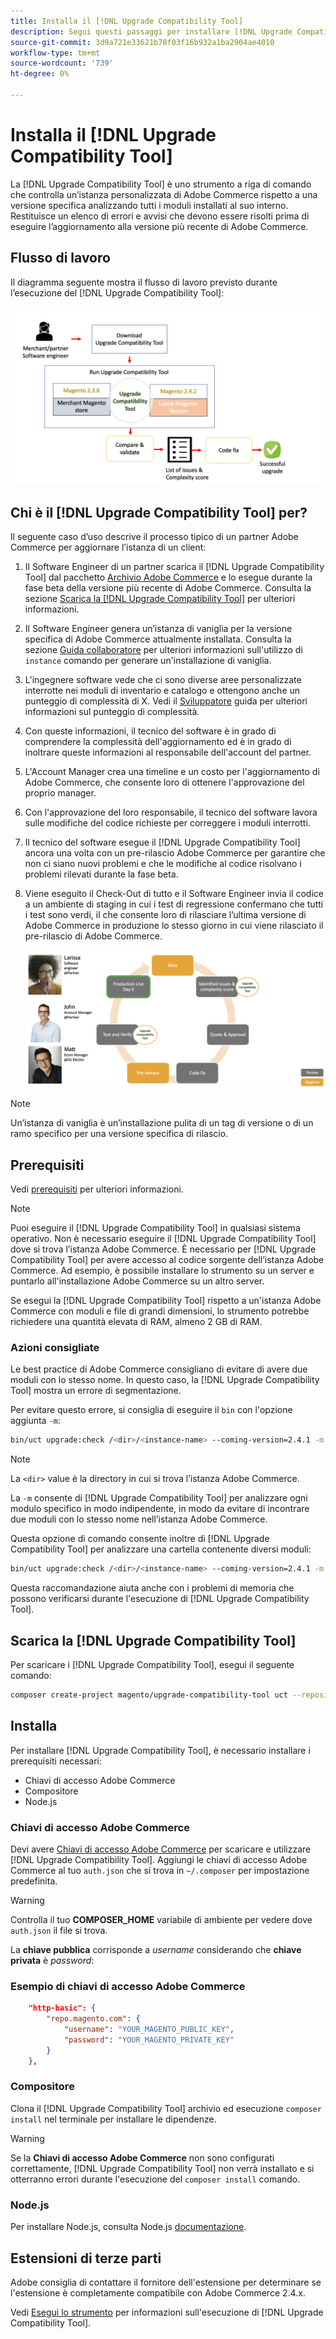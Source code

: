 ```yaml
---
title: Installa il [!DNL Upgrade Compatibility Tool]
description: Segui questi passaggi per installare [!DNL Upgrade Compatibility Tool] per il progetto Adobe Commerce.
source-git-commit: 3d9a721e33621b78f03f16b932a1ba2904ae4010
workflow-type: tm+mt
source-wordcount: '739'
ht-degree: 0%

---
```



# Installa il [!DNL Upgrade Compatibility Tool]

La [!DNL Upgrade Compatibility Tool] è uno strumento a riga di comando che controlla un’istanza personalizzata di Adobe Commerce rispetto a una versione specifica analizzando tutti i moduli installati al suo interno. Restituisce un elenco di errori e avvisi che devono essere risolti prima di eseguire l’aggiornamento alla versione più recente di Adobe Commerce.

## Flusso di lavoro

Il diagramma seguente mostra il flusso di lavoro previsto durante l’esecuzione del [!DNL Upgrade Compatibility Tool]:

![[!DNL Upgrade Compatibility Tool] Diagramma](../../assets/upgrade-guide/mvp-diagram-v3.png)

## Chi è il [!DNL Upgrade Compatibility Tool] per?

Il seguente caso d’uso descrive il processo tipico di un partner Adobe Commerce per aggiornare l’istanza di un client:

1. Il Software Engineer di un partner scarica il [!DNL Upgrade Compatibility Tool] dal pacchetto [Archivio Adobe Commerce](https://repo.magento.com/) e lo esegue durante la fase beta della versione più recente di Adobe Commerce. Consulta la sezione [Scarica la [!DNL Upgrade Compatibility Tool]](../upgrade-compatibility-tool/install.md#download-the-upgrade-compatibility-tool) per ulteriori informazioni.
1. Il Software Engineer genera un’istanza di vaniglia per la versione specifica di Adobe Commerce attualmente installata. Consulta la sezione [Guida collaboratore](https://devdocs.magento.com/contributor-guide/contributing.html#vanilla-pr) per ulteriori informazioni sull&#39;utilizzo di `instance` comando per generare un&#39;installazione di vaniglia.
1. L&#39;ingegnere software vede che ci sono diverse aree personalizzate interrotte nei moduli di inventario e catalogo e ottengono anche un punteggio di complessità di X. Vedi il [Sviluppatore](../upgrade-compatibility-tool/developer.md) guida per ulteriori informazioni sul punteggio di complessità.
1. Con queste informazioni, il tecnico del software è in grado di comprendere la complessità dell&#39;aggiornamento ed è in grado di inoltrare queste informazioni al responsabile dell&#39;account del partner.
1. L&#39;Account Manager crea una timeline e un costo per l&#39;aggiornamento di Adobe Commerce, che consente loro di ottenere l&#39;approvazione del proprio manager.
1. Con l&#39;approvazione del loro responsabile, il tecnico del software lavora sulle modifiche del codice richieste per correggere i moduli interrotti.
1. Il tecnico del software esegue il [!DNL Upgrade Compatibility Tool] ancora una volta con un pre-rilascio Adobe Commerce per garantire che non ci siano nuovi problemi e che le modifiche al codice risolvano i problemi rilevati durante la fase beta.
1. Viene eseguito il Check-Out di tutto e il Software Engineer invia il codice a un ambiente di staging in cui i test di regressione confermano che tutti i test sono verdi, il che consente loro di rilasciare l’ultima versione di Adobe Commerce in produzione lo stesso giorno in cui viene rilasciato il pre-rilascio di Adobe Commerce.

   ![[!DNL Upgrade Compatibility Tool] pubblico](../../assets/upgrade-guide/audience-uct-v3.png)

>[!NOTE]
>
>Un’istanza di vaniglia è un’installazione pulita di un tag di versione o di un ramo specifico per una versione specifica di rilascio.

## Prerequisiti

Vedi [prerequisiti](../upgrade-compatibility-tool/prerequisites.md) per ulteriori informazioni.

>[!NOTE]
>
>Puoi eseguire il [!DNL Upgrade Compatibility Tool] in qualsiasi sistema operativo. Non è necessario eseguire il [!DNL Upgrade Compatibility Tool] dove si trova l’istanza Adobe Commerce. È necessario per [!DNL Upgrade Compatibility Tool] per avere accesso al codice sorgente dell’istanza Adobe Commerce. Ad esempio, è possibile installare lo strumento su un server e puntarlo all&#39;installazione Adobe Commerce su un altro server.

Se esegui la [!DNL Upgrade Compatibility Tool] rispetto a un&#39;istanza Adobe Commerce con moduli e file di grandi dimensioni, lo strumento potrebbe richiedere una quantità elevata di RAM, almeno 2 GB di RAM.

### Azioni consigliate

Le best practice di Adobe Commerce consigliano di evitare di avere due moduli con lo stesso nome. In questo caso, la [!DNL Upgrade Compatibility Tool] mostra un errore di segmentazione.

Per evitare questo errore, si consiglia di eseguire il `bin` con l&#39;opzione aggiunta `-m`:

```bash
bin/uct upgrade:check /<dir>/<instance-name> --coming-version=2.4.1 -m /vendor/<vendor-name>/<module-name>
```

>[!NOTE]
>
>La `<dir>` value è la directory in cui si trova l’istanza Adobe Commerce.

La `-m` consente di [!DNL Upgrade Compatibility Tool] per analizzare ogni modulo specifico in modo indipendente, in modo da evitare di incontrare due moduli con lo stesso nome nell’istanza Adobe Commerce.

Questa opzione di comando consente inoltre di [!DNL Upgrade Compatibility Tool] per analizzare una cartella contenente diversi moduli:

```bash
bin/uct upgrade:check /<dir>/<instance-name> --coming-version=2.4.1 -m /vendor/<vendor-name>/
```

Questa raccomandazione aiuta anche con i problemi di memoria che possono verificarsi durante l&#39;esecuzione di [!DNL Upgrade Compatibility Tool].

## Scarica la [!DNL Upgrade Compatibility Tool]

Per scaricare i [!DNL Upgrade Compatibility Tool], esegui il seguente comando:

```bash
composer create-project magento/upgrade-compatibility-tool uct --repository https://repo.magento.com
```

## Installa

Per installare [!DNL Upgrade Compatibility Tool], è necessario installare i prerequisiti necessari:

* Chiavi di accesso Adobe Commerce
* Compositore
* Node.js

### Chiavi di accesso Adobe Commerce

Devi avere [Chiavi di accesso Adobe Commerce](https://devdocs.magento.com/marketplace/sellers/profile-information.html#access-keys) per scaricare e utilizzare [!DNL Upgrade Compatibility Tool]. Aggiungi le chiavi di accesso Adobe Commerce al tuo `auth.json` che si trova in `~/.composer` per impostazione predefinita.

>[!WARNING]
>
>Controlla il tuo **COMPOSER_HOME** variabile di ambiente per vedere dove `auth.json` il file si trova.

La **chiave pubblica** corrisponde a _username_ considerando che **chiave privata** è _password_:

### Esempio di chiavi di accesso Adobe Commerce

```json
    "http-basic": {
        "repo.magento.com": {
            "username": "YOUR_MAGENTO_PUBLIC_KEY",
            "password": "YOUR_MAGENTO_PRIVATE_KEY"
        }
    },
```

### Compositore

Clona il [!DNL Upgrade Compatibility Tool] archivio ed esecuzione `composer install` nel terminale per installare le dipendenze.

>[!WARNING]
>
>Se la **Chiavi di accesso Adobe Commerce** non sono configurati correttamente, [!DNL Upgrade Compatibility Tool] non verrà installato e si otterranno errori durante l&#39;esecuzione del `composer install` comando.

### Node.js

Per installare Node.js, consulta Node.js [documentazione](https://nodejs.dev/learn/how-to-install-nodejs).

## Estensioni di terze parti

Adobe consiglia di contattare il fornitore dell&#39;estensione per determinare se l&#39;estensione è completamente compatibile con Adobe Commerce 2.4.x.

Vedi [Esegui lo strumento](../upgrade-compatibility-tool/run.md) per informazioni sull&#39;esecuzione di [!DNL Upgrade Compatibility Tool].
